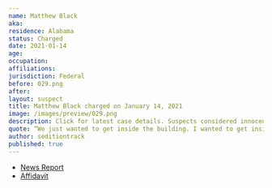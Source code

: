 ```yaml
---
name: Matthew Black
aka:
residence: Alabama
status: Charged
date: 2021-01-14
age:
occupation:
affiliations:
jurisdiction: Federal
before: 029.png
after:
layout: suspect
title: Matthew Black charged on January 14, 2021
image: /images/preview/029.png
description: Click for latest case details. Suspects considered innocent until proven guilty.
quote: “We just wanted to get inside the building. I wanted to get inside the building so I could plead the blood of Jesus over it. That was my goal.”
author: seditiontrack
published: true
---
```


- [News Report](https://www.wbrc.com/2021/01/14/leeds-man-charged-capitol-riot-identified-by-blood-his-cheek/)
- [Affidavit](https://www.justice.gov/opa/page/file/1354806/download)
